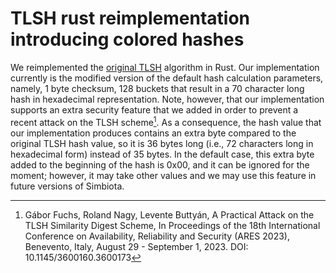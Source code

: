 # TLSH rust reimplementation introducing colored hashes

We reimplemented the [original TLSH](https://github.com/trendmicro/tlsh) algorithm in Rust. Our implementation currently is the modified version of the default hash calculation parameters, namely, 1 byte checksum, 128 buckets that result in a 70 character long hash in hexadecimal representation. Note, however, that our implementation supports an extra security feature that we added in order to prevent a recent attack on the TLSH scheme[^1]. As a consequence, the hash value that our implementation produces contains an extra byte compared to the original TLSH hash value, so it is 36 bytes long (i.e., 72 characters long in hexadecimal form) instead of 35 bytes. In the default case, this extra byte added to the beginning of the hash is 0x00, and it can be ignored for the moment; however, it may take other values and we may use this feature in future versions of Simbiota.

[^1]: Gábor Fuchs, Roland Nagy, Levente Buttyán, A Practical Attack on the TLSH Similarity Digest Scheme, In Proceedings of the 18th International Conference on Availability, Reliability and Security (ARES 2023), Benevento, Italy, August 29 - September 1, 2023. DOI: 10.1145/3600160.3600173